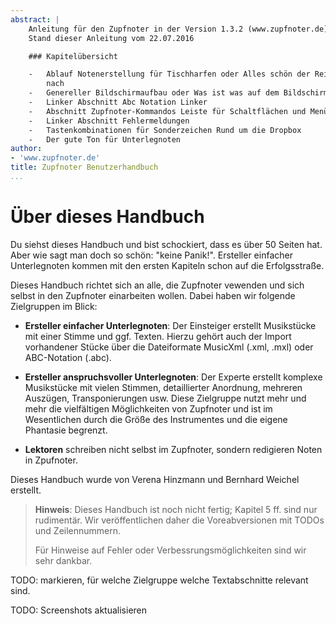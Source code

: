 ```yaml
---
abstract: |
    Anleitung für den Zupfnoter in der Version 1.3.2 (www.zupfnoter.de)
    Stand dieser Anleitung vom 22.07.2016

    ### Kapitelübersicht

    -   Ablauf Notenerstellung für Tischharfen oder Alles schön der Reihe
        nach
    -   Genereller Bildschirmaufbau oder Was ist was auf dem Bildschirm
    -   Linker Abschnitt Abc Notation Linker
    -   Abschnitt Zupfnoter-Kommandos Leiste für Schaltflächen und Menüs
    -   Linker Abschnitt Fehlermeldungen
    -   Tastenkombinationen für Sonderzeichen Rund um die Dropbox
    -   Der gute Ton für Unterlegnoten
author:
- 'www.zupfnoter.de'
title: Zupfnoter Benutzerhandbuch
...
```


# Über dieses Handbuch

Du siehst dieses Handbuch und bist schockiert, dass es über 50 Seiten
hat. Aber wie sagt man doch so schön: "keine Panik!". Ersteller
einfacher Unterlegnoten kommen mit den ersten Kapiteln schon auf die
Erfolgsstraße.

Dieses Handbuch richtet sich an alle, die Zupfnoter vewenden und sich
selbst in den Zupfnoter einarbeiten wollen. Dabei haben wir folgende
Zielgruppen im Blick:

-   **Ersteller einfacher Unterlegnoten**: Der Einsteiger erstellt
    Musikstücke mit einer Stimme und ggf. Texten. Hierzu gehört auch der
    Import vorhandener Stücke über die Dateiformate MusicXml (.xml,
    .mxl) oder ABC-Notation (.abc).

-   **Ersteller anspruchsvoller Unterlegnoten**: Der Experte erstellt
    komplexe Musikstücke mit vielen Stimmen, detaillierter Anordnung,
    mehreren Auszügen, Transponierungen usw. Diese Zielgruppe nutzt mehr
    und mehr die vielfältigen Möglichkeiten von Zupfnoter und ist im
    Wesentlichen durch die Größe des Instrumentes und die eigene
    Phantasie begrenzt.

-   **Lektoren** schreiben nicht selbst im Zupfnoter, sondern redigieren
    Noten in Zpufnoter.

Dieses Handbuch wurde von Verena Hinzmann und Bernhard Weichel erstellt.

> **Hinweis**: Dieses Handbuch ist noch nicht fertig; Kapitel 5 ff. sind
> nur rudimentär. Wir veröffentlichen daher die Voreabversionen mit
> TODOs und Zeilennummern.
>
> Für Hinweise auf Fehler oder Verbessrungsmöglichkeiten sind wir sehr
> dankbar.

TODO: markieren, für welche Zielgruppe welche Textabschnitte relevant
sind.

TODO: Screenshots aktualisieren
